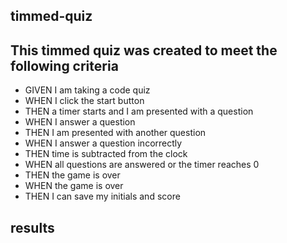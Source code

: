 ## timmed-quiz

## This timmed quiz was created to meet the following criteria

* GIVEN I am taking a code quiz<br>
* WHEN I click the start button<br>
* THEN a timer starts and I am presented with a question<br>
* WHEN I answer a question<br>
* THEN I am presented with another question<br>
* WHEN I answer a question incorrectly<br>
* THEN time is subtracted from the clock<br>
* WHEN all questions are answered or the timer reaches 0 <br>
* THEN the game is over<br>
* WHEN the game is over<br>
* THEN I can save my initials and score<br>

## results

